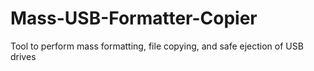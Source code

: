 # Mass-USB-Formatter-Copier
Tool to perform mass formatting, file copying, and safe ejection of USB drives 
